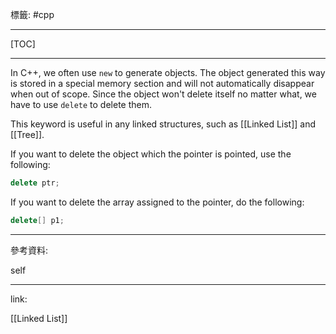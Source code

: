 標籤: #cpp 

---

[TOC]

---

In C++, we often use `new` to generate objects. The object generated this way is stored in a special memory section and will not automatically disappear when out of scope. Since the object won't delete itself no matter what, we have to use `delete` to delete them.

This keyword is useful in any linked structures, such as [[Linked List]] and [[Tree]].

If you want to delete the object which the pointer is pointed, use the following:

```cpp
delete ptr;
```

If you want to delete the array assigned to the pointer, do the following:

```cpp
delete[] p1;
```

---

參考資料:

self

---

link:

[[Linked List]]
